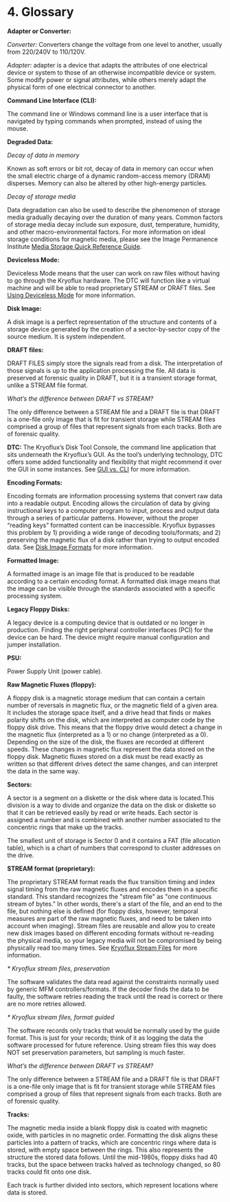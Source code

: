 # 4. Glossary

**Adapter or Converter:**

*Converter:* Converters change the voltage from one level to another, usually from 220/240V to 110/120V.

*Adapter:* adapter is a device that adapts the attributes of one electrical device or system to those of an otherwise incompatible device or system. Some modify power or signal attributes, while others merely adapt the physical form of one electrical connector to another.

**Command Line Interface (CLI):**

The command line or Windows command line is a user interface that is navigated by typing commands when prompted, instead of using the mouse.

**Degraded Data:**

*Decay of data in memory*

Known as soft errors or bit rot, decay of data in memory can occur when the small electric charge of a dynamic random-access memory (DRAM) disperses. Memory can also be altered by other high-energy particles.

*Decay of storage media*

Data degradation can also be used to describe the phenomenon of storage media gradually decaying over the duration of many years. Common factors of storage media decay include sun exposure, dust, temperature, humidity, and other macro-environmental factors. For more information on ideal storage conditions for magnetic media, please see the Image Permanence Institute [Media Storage Quick Reference Guide](https://www.imagepermanenceinstitute.org/webfm_send/301).

**Deviceless Mode:**

Deviceless Mode means that the user can work on raw files without having to go through the Kryoflux hardware. The DTC will function like a virtual machine and will be able to read proprietary STREAM or DRAFT files. See [Using Deviceless Mode](/1%20PART%20ONE%20Getting%20Started/1.2%20USING%20THE%20KRYOFLUX/readme.md#devicelessmode) for more information.

**Disk Image:**

A disk image is a perfect representation of the structure and contents of a storage device generated by the creation of a sector-by-sector copy of the source medium. It is system independent.

**DRAFT files:**

DRAFT FILES simply store the signals read from a disk. The interpretation of those signals is up to the application processing the file. All data is preserved at forensic quality in DRAFT, but it is a transient storage format, unlike a STREAM file format.

*What’s the difference between DRAFT vs STREAM?*

The only difference between a STREAM file and a DRAFT file is that DRAFT is a one-file only image that is fit for transient storage while STREAM files comprised a group of files that represent signals from each tracks. Both are of forensic quality.

**DTC:**
The Kryoflux’s Disk Tool Console, the command line application that sits underneath the Kryoflux’s GUI. As the tool’s underlying technology, DTC offers some added functionality and flexibility that might recommend it over the GUI in some instances. See [GUI vs. CLI](/1%20PART%20ONE%20Getting%20Started/1.2%20USING%20THE%20KRYOFLUX/readme.md#guivscli) for more information.

**Encoding Formats:**

Encoding formats are information processing systems that convert raw data into a readable output. Encoding allows the circulation of data by giving instructional keys to a computer program to input, process and output data through a series of particular patterns. However, without the proper “reading keys” formatted content can be inaccessible. Kryoflux bypasses this problem by 1) providing a wide range of decoding tools/formats; and 2) preserving the magnetic flux of a disk rather than trying to output encoded data. See [Disk Image Formats](/2%20PART%20TWO%20In-Depth/Disk-Image-Formats.md) for more information.

**Formatted Image:**

A formatted image is an image file that is produced to be readable according to a certain encoding format. A formatted disk image means that the image can be visible through the standards associated with a specific processing system.

**Legacy Floppy Disks:**

A legacy device is a computing device that is outdated or no longer in production. Finding the right peripheral controller interfaces (PCI) for the device can be hard. The device might require manual configuration and jumper installation.

**PSU:**

Power Supply Unit (power cable).

**Raw Magnetic Fluxes (floppy):**

A floppy disk is a magnetic storage medium that can contain a certain number of reversals in magnetic flux, or the magnetic field of a given area. It includes the storage space itself, and a drive head that finds or makes polarity shifts on the disk, which are interpreted as computer code by the floppy disk drive. This means that the floppy drive would detect a change in the magnetic flux (interpreted as a 1) or no change (interpreted as a 0). Depending on the size of the disk, the fluxes are recorded at different speeds. These changes in magnetic flux represent the data stored on the floppy disk. Magnetic fluxes stored on a disk must be read exactly as written so that different drives detect the same changes, and can interpret the data in the same way.

**Sectors:**

A sector is a segment on a diskette or the disk where data is located.This division is a way to divide and organize the data on the disk or diskette so that it can be retrieved easily by read or write heads. Each sector is assigned a number and is combined with another number associated to the concentric rings that make up the tracks.

The smallest unit of storage is Sector 0 and it contains a FAT (file allocation table), which is a chart of numbers that correspond to cluster addresses on the drive.

**STREAM format (proprietary):**

The proprietary STREAM format reads the flux transition timing and index signal timing from the raw magnetic fluxes and encodes them in a specific standard. This standard recognizes the "stream file" as "one continuous stream of bytes." In other words, there's a start of the file, and an end to the file, but nothing else is defined (for floppy disks, however, temporal measures are part of the raw magnetic fluxes, and need to be taken into account when imaging). Stream files are reusable and allow you to create new disk images based on different encoding formats without re-reading the physical media, so your legacy media will not be compromised by being physically read too many times. See [Kryoflux Stream Files](/2%20PART%20TWO%20In-Depth/KryoFlux-Stream-Files.md) for more information.

*\* Kryoflux stream files, preservation*

The software validates the data read against the constraints normally used by generic MFM controllers/formats. If the decoder finds the data to be faulty, the software retries reading the track until the read is correct or there are no more retries allowed.

*\* Kryoflux stream files, format guided*

The software records only tracks that would be normally used by the guide format. This is just for your records; think of it as logging the data the software processed for future reference. Using stream files this way does NOT set preservation parameters, but sampling is much faster.

*What’s the difference between DRAFT vs STREAM?*

The only difference between a STREAM file and a DRAFT file is that DRAFT is a one-file only image that is fit for transient storage while STREAM files comprised a group of files that represent signals from each tracks. Both are of forensic quality.

**Tracks:**

The magnetic media inside a blank floppy disk is coated with magnetic oxide, with particles in no magnetic order. Formatting the disk aligns these particles into a pattern of tracks, which are concentric rings where data is stored, with empty space between the rings. This also represents the structure the stored data follows. Until the mid-1980s, floppy disks had 40 tracks, but the space between tracks halved as technology changed, so 80 tracks could fit onto one disk.

Each track is further divided into sectors, which represent locations where data is stored.
